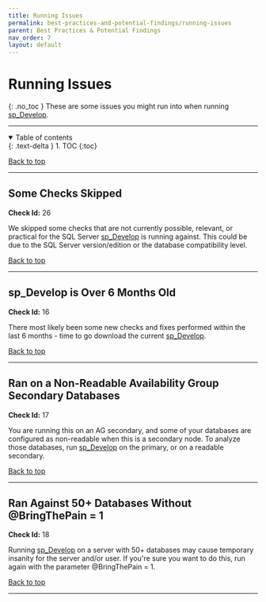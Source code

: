 ```yaml
---
title: Running Issues
permalink: best-practices-and-potential-findings/running-issues
parent: Best Practices & Potential Findings
nav_order: 7
layout: default
---
```


# Running Issues
{: .no_toc }
These are some issues you might run into when running [sp_Develop](https://raw.githubusercontent.com/EmergentSoftware/SQL-Server-Development-Assessment/master/sp_Develop.sql).

---

<details open markdown="block">
  <summary>
    Table of contents
  </summary>
  {: .text-delta }
1. TOC
{:toc}
</details>

[Back to top](#top)

---

<a name="26"/>

## Some Checks Skipped
**Check Id:** 26

We skipped some checks that are not currently possible, relevant, or practical for the SQL Server [sp_Develop](https://raw.githubusercontent.com/EmergentSoftware/SQL-Server-Development-Assessment/master/sp_Develop.sql) is running against. This could be due to the SQL Server version/edition or the database compatibility level.


[Back to top](#top)

---

<a name="16"/>

## sp_Develop is Over 6 Months Old
**Check Id:** 16

There most likely been some new checks and fixes performed within the last 6 months - time to go download the current [sp_Develop](https://raw.githubusercontent.com/EmergentSoftware/SQL-Server-Development-Assessment/master/sp_Develop.sql).


[Back to top](#top)

---

<a name="17"/>

## Ran on a Non-Readable Availability Group Secondary Databases
**Check Id:** 17

You are running this on an AG secondary, and some of your databases are configured as non-readable when this is a secondary node. To analyze those databases, run [sp_Develop](https://raw.githubusercontent.com/EmergentSoftware/SQL-Server-Development-Assessment/master/sp_Develop.sql) on the primary, or on a readable secondary.


[Back to top](#top)

---
 
<a name="18"/>

## Ran Against 50+ Databases Without @BringThePain = 1
**Check Id:** 18

Running [sp_Develop](https://raw.githubusercontent.com/EmergentSoftware/SQL-Server-Development-Assessment/master/sp_Develop.sql) on a server with 50+ databases may cause temporary insanity for the server and/or user. If you're sure you want to do this, run again with the parameter @BringThePain = 1.

[Back to top](#top)

---
<br>
<br>
<br>
<br>
<br>
<br>
<br>
<br>
<br>
<br>
<br>
<br>
<br>
<br>
<br>
<br>
<br>
<br>
<br>
<br>
<br>
<br>
<br>
<br>
<br>
<br>
<br>
<br>
<br>
<br>
<br>
<br>
<br>
<br>
<br>
<br>
<br>